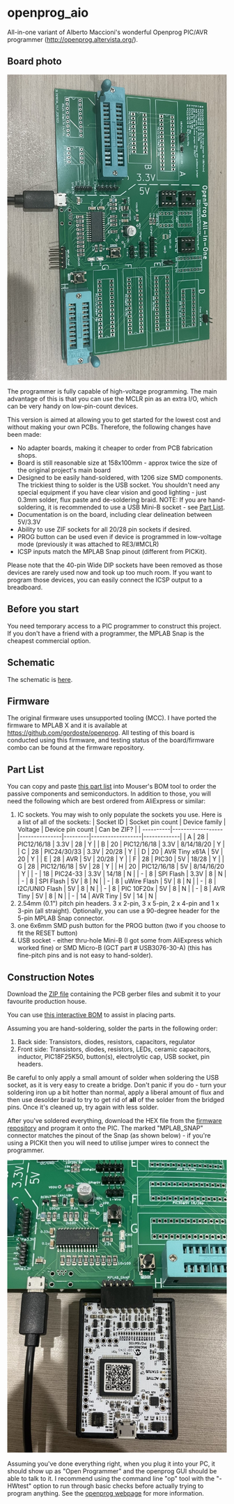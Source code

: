 # openprog_aio
All-in-one variant of Alberto Maccioni's wonderful Openprog PIC/AVR programmer (http://openprog.altervista.org/).

## Board photo
![Photo of board](photo.jpg)

The programmer is fully capable of high-voltage programming. The main advantage of this is that you can use the MCLR pin as an extra I/O, which can be very handy on low-pin-count devices.

This version is aimed at allowing you to get started for the lowest cost and without making your own PCBs. Therefore, the following changes have been made:

* No adapter boards, making it cheaper to order from PCB fabrication shops.
* Board is still reasonable size at 158x100mm - approx twice the size of the original project's main board
* Designed to be easily hand-soldered, with 1206 size SMD components. The trickiest thing to solder is the USB socket. You shouldn't need any special equipment if you have clear vision and good lighting - just 0.3mm solder, flux paste and de-soldering braid. NOTE: If you are hand-soldering, it is recommended to use a USB Mini-B socket - see [Part List](#part-list).
* Documentation is on the board, including clear delineation between 5V/3.3V
* Ability to use ZIF sockets for all 20/28 pin sockets if desired.
* PROG button can be used even if device is programmed in low-voltage mode (previously it was attached to RE3/#MCLR)
* ICSP inputs match the MPLAB Snap pinout (different from PICKit).

Please note that the 40-pin Wide DIP sockets have been removed as those devices are rarely used now and took up too much room. If you want to program those devices, you can easily connect the ICSP output to a breadboard.

## Before you start

You need temporary access to a PIC programmer to construct this project. If you don't have a friend with a programmer, the MPLAB Snap is the cheapest commercial option.

## Schematic

The schematic is [here](schematic.pdf).

## Firmware

The original firmware uses unsupported tooling (MCC). I have ported the firmware to MPLAB X and it is available at <https://github.com/gordoste/openprog>. All testing of this board is conducted using this firmware, and testing status of the board/firmware combo can be found at the firmware repository.

## Part List

You can copy and paste [this part list](bom/partlist.txt) into Mouser's BOM tool to order the passive components and semiconductors. In addition to those, you will need the following which are best ordered from AliExpress or similar:
1. IC sockets. You may wish to only populate the sockets you use. Here is a list of all of the sockets:
   | Socket ID | Socket pin count | Device family | Voltage | Device pin count | Can be ZIF? |
   | ----------|------------------|---------------|---------|------------------|-------------|
   | A | 28 | PIC12/16/18 | 3.3V | 28 | Y  |
   | B | 20 | PIC12/16/18 | 3.3V | 8/14/18/20 | Y |
   | C | 28 | PIC24/30/33 | 3.3V | 20/28 | Y |
   | D | 20 | AVR Tiny x61A | 5V | 20 | Y |
   | E | 28 | AVR | 5V | 20/28 | Y |
   | F | 28 | PIC30 | 5V | 18/28 | Y |
   | G | 28 | PIC12/16/18 | 5V | 28 | Y |
   | H | 20 | PIC12/16/18 | 5V | 8/14/16/20 | Y |
   | - | 18 | PIC24-33 | 3.3V | 14/18 | N |
   | - | 8  | SPI Flash | 3.3V | 8 | N |
   | - | 8  | SPI Flash | 5V | 8 | N |
   | - | 8  | uWire Flash | 5V | 8 | N |
   | - | 8  | I2C/UNIO Flash | 5V | 8 | N |
   | - | 8  | PIC 10F20x | 5V | 8 | N |
   | - | 8  | AVR Tiny | 5V | 8 | N |
   | - | 14 | AVR Tiny | 5V | 14 | N |
2. 2.54mm (0.1") pitch pin headers. 3 x 2-pin, 3 x 5-pin, 2 x 4-pin and 1 x 3-pin (all straight). Optionally, you can use a 90-degree header for the 5-pin MPLAB Snap connector.
3. one 6x6mm SMD push button for the PROG button (two if you choose to fit the RESET button)
4. USB socket - either thru-hole Mini-B (I got some from AliExpress which worked fine) or SMD Micro-B (GCT part # USB3076-30-A) (this has fine-pitch pins and is not easy to hand-solder).

## Construction Notes

Download the [ZIP file](https://github.com/gordoste/openprog_aio/releases/download/v1.0b/Openprog_All-in-one_1.0b.zip) containing the PCB gerber files and submit it to your favourite production house.

You can use [this interactive BOM](ibom.html) to assist in placing parts.

Assuming you are hand-soldering, solder the parts in the following order:
1. Back side: Transistors, diodes, resistors, capacitors, regulator
2. Front side: Transistors, diodes, resistors, LEDs, ceramic capacitors, inductor, PIC18F25K50, button(s), electrolytic cap, USB socket, pin headers.

Be careful to only apply a small amount of solder when soldering the USB socket, as it is very easy to create a bridge. Don't panic if you do - turn your soldering iron up a bit hotter than normal, apply a liberal amount of flux and then use desolder braid to try to get rid of __all__ of the solder from the bridged pins. Once it's cleaned up, try again with less solder.

After you've soldered everything, download the HEX file from the [firmware repository](https://github.com/gordoste/openprog) and program it onto the PIC. The marked "MPLAB_SNAP" connector matches the pinout of the Snap (as shown below) - if you're using a PICKit then you will need to utilise jumper wires to connect the programmer.

![MPLAB Snap attached for programming](snap.jpg)

Assuming you've done everything right, when you plug it into your PC, it should show up as "Open Programmer" and the openprog GUI should be able to talk to it. I recommend using the command line "op" tool with the "-HWtest" option to run through basic checks before actually trying to program anything. See the [openprog webpage](http://openprog.altervista.org/) for more information.




